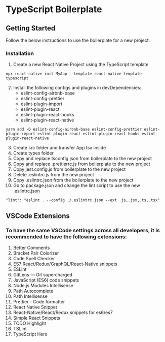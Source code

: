 # TypeScript Boilerplate

## Getting Started

Follow the below instructions to use the boilerplate for a new project.

### Installation

1. Create a new React Native Project using the TypeScript template

```
npx react-native init MyApp --template react-native-template-typescript
```

2. Install the following configs and plugins in devDependencies:
   - eslint-config-airbnb-base
   - eslint-config-prettier
   - eslint-plugin-import
   - eslint-plugin-react
   - eslint-plugin-react-hooks
   - eslint-plugin-react-native

```
yarn add -D eslint-config-airbnb-base eslint-config-prettier eslint-plugin-import eslint-plugin-react eslint-plugin-react-hooks eslint-plugin-react-native
```

3. Create src folder and transfer App.tsx inside
4. Create types folder
5. Copy and replace tsconfig.json from boilerplate to the new project
6. Copy and replace .prettierrc.js from boilerplate to the new project
7. Copy jest.config.js from boilerplate to the new project
8. Delete .eslintrc.js from the new project
9. Copy .eslintrc.json from the boilerplate to the new project
10. Go to package.json and change the lint script to use the new .eslintrc.json

```
"lint": "eslint . --config ./.eslintrc.json --ext .js,.jsx,.ts,.tsx"
```

## VSCode Extensions

### To have the same VSCode settings across all developers, it is recommended to have the following extensions:

1. Better Comments
2. Bracket Pair Colorizer
3. Code Spell Checker
4. ES7 React/Redux/GraphQL/React-Native snippets
5. ESLint
6. GitLens — Git supercharged
7. JavaScript (ES6) code snippets
8. Node.js Modules Intellisense
9. Path Autocomplete
10. Path Intellisense
11. Prettier - Code formatter
12. React Native Snippet
13. React-Native/React/Redux snippets for es6/es7
14. Simple React Snippets
15. TODO Highlight
16. TSLint
17. TypeScript Hero
